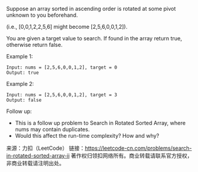 Suppose an array sorted in ascending order is rotated at some pivot unknown to you beforehand.

(i.e., [0,0,1,2,2,5,6] might become [2,5,6,0,0,1,2]).

You are given a target value to search. If found in the array return true, otherwise return false.

Example 1:

    Input: nums = [2,5,6,0,0,1,2], target = 0
    Output: true
Example 2:

    Input: nums = [2,5,6,0,0,1,2], target = 3
    Output: false
Follow up:

* This is a follow up problem to Search in Rotated Sorted Array, where nums may contain duplicates.
* Would this affect the run-time complexity? How and why?

来源：力扣（LeetCode）
链接：https://leetcode-cn.com/problems/search-in-rotated-sorted-array-ii
著作权归领扣网络所有。商业转载请联系官方授权，非商业转载请注明出处。
